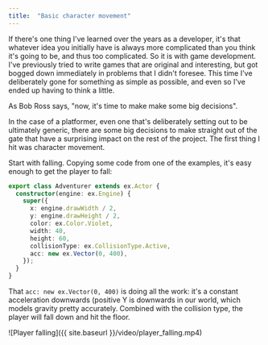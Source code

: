 ```yaml
---
title:  "Basic character movement"
---
```


If there's one thing I've learned over the years as a developer, it's that whatever
idea you initially have is always more complicated than you think it's going to
be, and thus too complicated. So it is with game development. I've previously tried
to write games that are original and interesting, but got bogged down immediately in
problems that I didn't foresee. This time I've deliberately gone for something as
simple as possible, and even so I've ended up having to think a little.

As Bob Ross says, "now, it's time to make make some big decisions".

In the case of a platformer, even one that's deliberately setting out to be ultimately
generic, there are some big decisions to make straight out of the gate that have a
surprising impact on the rest of the project. The first thing I hit was character movement.

Start with falling. Copying some code from one of the examples, it's easy enough to get
the player to fall:

```typescript
export class Adventurer extends ex.Actor {
  constructor(engine: ex.Engine) {
    super({
      x: engine.drawWidth / 2,
      y: engine.drawHeight / 2,
      color: ex.Color.Violet,
      width: 40,
      height: 60,
      collisionType: ex.CollisionType.Active,
      acc: new ex.Vector(0, 400),
    });
  }
}
```

That <code>acc: new ex.Vector(0, 400)</code> is doing all the work: it's a constant acceleration
downwards (positive Y is downwards in our world, which models gravity pretty accurately. Combined
with the collision type, the player will fall down and hit the floor.

![Player falling]({{ site.baseurl }}/video/player_falling.mp4)
